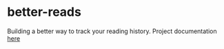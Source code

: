 # better-reads
Building a better way to track your reading history.
Project documentation [here](https://docs.google.com/document/d/10_nHqhbRXHLSbwTaaefm1QLob0enMqsrdJGY9mDT5lc/edit#)
